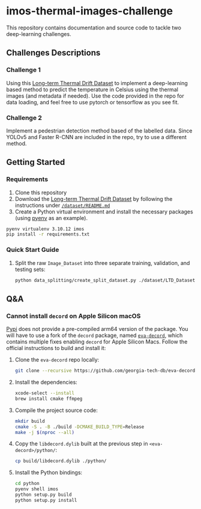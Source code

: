 # imos-thermal-images-challenge

This repository contains documentation and source code to tackle two deep-learning
challenges.

## Challenges Descriptions

### Challenge 1

Using this
[Long-term Thermal Drift Dataset](https://www.kaggle.com/datasets/ivannikolov/longterm-thermal-drift-dataset)
to implement a deep-learning based method to predict the temperature in Celsius using
the thermal images (and metadata if needed). Use the code provided in the repo for data
loading, and feel free to use pytorch or tensorflow as you see fit.

### Challenge 2

Implement a pedestrian detection method based of the labelled data. Since YOLOv5 and
Faster R-CNN are included in the repo, try to use a different method.

## Getting Started

### Requirements

1. Clone this repository
2. Download the
[Long-term Thermal Drift Dataset](https://www.kaggle.com/datasets/ivannikolov/longterm-thermal-drift-dataset)
by following the instructions under [`/dataset/README.md`](./dataset/README.md)
3. Create a Python virtual environment and install the necessary packages (using
[pyenv](https://github.com/pyenv/pyenv) as an example).

```bash
pyenv virtualenv 3.10.12 imos
pip install -r requirements.txt
```

### Quick Start Guide

1. Split the raw `Image_Dataset` into three separate training, validation, and testing
sets:

    ```bash
    python data_splitting/create_split_dataset.py ./dataset/LTD_Dataset/LTD_Dataset/Image_Dataset/metada_images.csv -o ./dataset/LTD_Dataset/LTD_Dataset/Split_Dataset/
    ```

## Q&A

### Cannot install `decord` on Apple Silicon macOS

[Pypi](https://pypi.org/project/decord/#files) does not provide a pre-compiled arm64
version of the package. You will have to use a fork of the `decord` package, named
[`eva-decord`](https://github.com/georgia-tech-db/eva-decord), which contains multiple
fixes enabling `decord` for Apple Silicon Macs. Follow the official instructions to
build and install it:

1. Clone the `eva-decord` repo locally:

    ```zsh
    git clone --recursive https://github.com/georgia-tech-db/eva-decord
    ```

2. Install the dependencies:

    ```zsh
    xcode-select --install
    brew install cmake ffmpeg
    ```

3. Compile the project source code:

    ```zsh
    mkdir build
    cmake -S . -B ./build -DCMAKE_BUILD_TYPE=Release
    make -j $(nproc --all)
    ```

4. Copy the `libdecord.dylib` built at the previous step in `<eva-decord>/python/`:

    ```zsh
    cp build/libdecord.dylib ./python/
    ```

5. Install the Python bindings:

    ```zsh
    cd python
    pyenv shell imos
    python setup.py build
    python setup.py install
    ```
